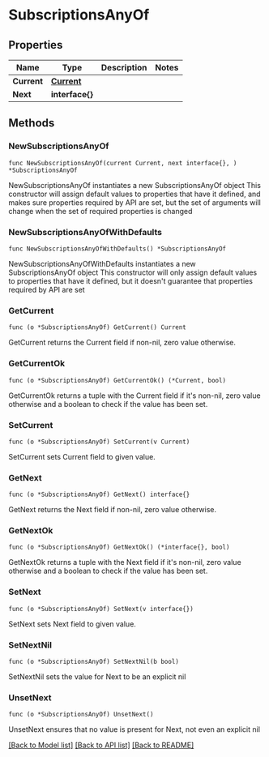 # SubscriptionsAnyOf

## Properties

Name | Type | Description | Notes
------------ | ------------- | ------------- | -------------
**Current** | [**Current**](Current.md) |  | 
**Next** | **interface{}** |  | 

## Methods

### NewSubscriptionsAnyOf

`func NewSubscriptionsAnyOf(current Current, next interface{}, ) *SubscriptionsAnyOf`

NewSubscriptionsAnyOf instantiates a new SubscriptionsAnyOf object
This constructor will assign default values to properties that have it defined,
and makes sure properties required by API are set, but the set of arguments
will change when the set of required properties is changed

### NewSubscriptionsAnyOfWithDefaults

`func NewSubscriptionsAnyOfWithDefaults() *SubscriptionsAnyOf`

NewSubscriptionsAnyOfWithDefaults instantiates a new SubscriptionsAnyOf object
This constructor will only assign default values to properties that have it defined,
but it doesn't guarantee that properties required by API are set

### GetCurrent

`func (o *SubscriptionsAnyOf) GetCurrent() Current`

GetCurrent returns the Current field if non-nil, zero value otherwise.

### GetCurrentOk

`func (o *SubscriptionsAnyOf) GetCurrentOk() (*Current, bool)`

GetCurrentOk returns a tuple with the Current field if it's non-nil, zero value otherwise
and a boolean to check if the value has been set.

### SetCurrent

`func (o *SubscriptionsAnyOf) SetCurrent(v Current)`

SetCurrent sets Current field to given value.


### GetNext

`func (o *SubscriptionsAnyOf) GetNext() interface{}`

GetNext returns the Next field if non-nil, zero value otherwise.

### GetNextOk

`func (o *SubscriptionsAnyOf) GetNextOk() (*interface{}, bool)`

GetNextOk returns a tuple with the Next field if it's non-nil, zero value otherwise
and a boolean to check if the value has been set.

### SetNext

`func (o *SubscriptionsAnyOf) SetNext(v interface{})`

SetNext sets Next field to given value.


### SetNextNil

`func (o *SubscriptionsAnyOf) SetNextNil(b bool)`

 SetNextNil sets the value for Next to be an explicit nil

### UnsetNext
`func (o *SubscriptionsAnyOf) UnsetNext()`

UnsetNext ensures that no value is present for Next, not even an explicit nil

[[Back to Model list]](../README.md#documentation-for-models) [[Back to API list]](../README.md#documentation-for-api-endpoints) [[Back to README]](../README.md)


